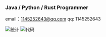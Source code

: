 ### Java / Python / Rust Programmer

email：1145252643@qq.com
qq: 1145252643

![统计](https://github-readme-stats.vercel.app/api?username=Amorter&show_icons=true)
![代码](https://github-readme-stats.vercel.app/api/top-langs?username=Amorter&show_icons=true)
